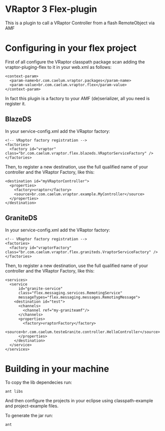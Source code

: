 VRaptor 3 Flex-plugin
=========

This is a plugin to call a VRaptor Controller from a flash RemoteObject via AMF

Configuring in your flex project
========================
First of all configure the VRaptor classpath package scan adding the vraptor-pluging-flex
to it in your web.xml as follows:


    <context-param>
      <param-name>br.com.caelum.vraptor.packages</param-name>
      <param-value>br.com.caelum.vraptor.flex</param-value>
    </context-param>

In fact this plugin is a factory to your AMF (de)serializer, all you need is register it.

BlazeDS
--------

In your service-config.xml add the VRaptor factory:


    <!-- VRaptor factory registration -->
    <factories>
      <factory id="vraptor" class="br.com.caelum.vraptor.flex.blazeds.VRaptorServiceFactory" />
    </factories>

Then, to register a new destination, use the full qualified name of your controller and the 
VRaptor Factory, like this:


    <destination id="myVRaptorController">
      <properties>
        <factory>vraptor</factory>
        <source>br.com.caelum.vraptor.example.MyController</source>
      </properties>
    </destination>

GraniteDS
--------

In your service-config.xml add the VRaptor factory:



    <!-- VRaptor factory registration -->
    <factories>
      <factory id="vraptorFactory" class="br.com.caelum.vraptor.flex.graniteds.VraptorServiceFactory" />
    </factories>
</code>

Then, to register a new destination, use the full qualified name of your controller and the 
VRaptor Factory, like this:


    <services>
      <service
          id="granite-service"
          class="flex.messaging.services.RemotingService"
          messageTypes="flex.messaging.messages.RemotingMessage">
        <destination id="test">
          <channels>
            <channel ref="my-graniteamf"/>
          </channels>
          <properties>
            <factory>vraptorFactory</factory>
            <source>br.com.caelum.testeGranite.controller.HelloController</source>
          </properties>
        </destination>
      </service>
    </services>


Building in your machine
========================

To copy the lib dependecies run:

    ant libs

And then configure the projects in your eclipse using classpath-example and project-example files.

To generate the jar run:

    ant